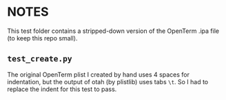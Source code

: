 # **NOTES**

This test folder contains a stripped-down version of the OpenTerm .ipa file (to keep this repo small).

## `test_create.py`

The original OpenTerm plist I created by hand uses 4 spaces for indentation, but the output of otah (by plistlib) uses tabs `\t`. So I had to replace the indent for this test to pass.
